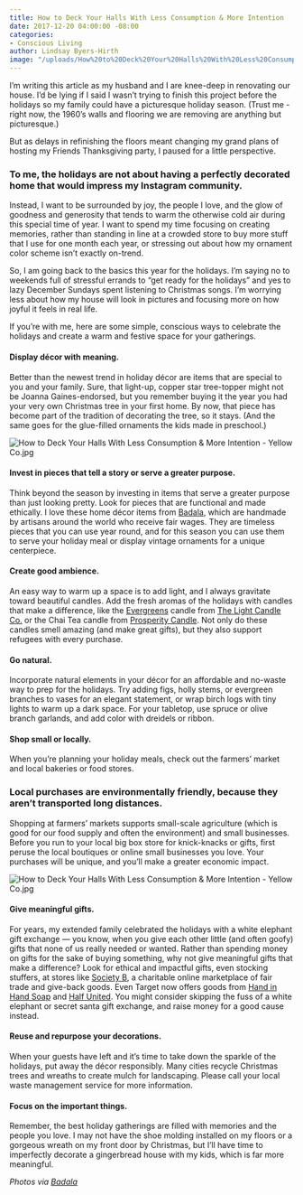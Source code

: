 ```yaml
---
title: How to Deck Your Halls With Less Consumption & More Intention
date: 2017-12-20 04:00:00 -08:00
categories:
- Conscious Living
author: Lindsay Byers-Hirth
image: "/uploads/How%20to%20Deck%20Your%20Halls%20With%20Less%20Consumption%20&%20More%20Intention%20-%20Yellow%20Co.jpg"
---
```


I’m writing this article as my husband and I are knee-deep in renovating our house. I’d be lying if I said I wasn’t trying to finish this project before the holidays so my family could have a picturesque holiday season. (Trust me - right now, the 1960’s walls and flooring we are removing are anything but picturesque.) 

But as delays in refinishing the floors meant changing my grand plans of hosting my Friends Thanksgiving party, I paused for a little perspective. 

### **To me, the holidays are not about having a perfectly decorated home that would impress my Instagram community.**


Instead, I want to be surrounded by joy, the people I love, and the glow of goodness and generosity that tends to warm the otherwise cold air during this special time of year. I want to spend my time focusing on creating memories, rather than standing in line at a crowded store to buy more stuff that I use for one month each year, or stressing out about how my ornament color scheme isn’t exactly on-trend.   

So, I am going back to the basics this year for the holidays. I’m saying no to weekends full of stressful errands to “get ready for the holidays” and yes to lazy December Sundays spent listening to Christmas songs. I’m worrying less about how my house will look in pictures and focusing more on how joyful it feels in real life. 

If you’re with me, here are some simple, conscious ways to celebrate the holidays and create a warm and festive space for your gatherings.
 
#### Display décor with meaning. 

Better than the newest trend in holiday décor are items that are special to you and your family. Sure, that light-up, copper star tree-topper might not be Joanna Gaines-endorsed, but you remember buying it the year you had your very own Christmas tree in your first home. By now, that piece has become part of the tradition of decorating the tree, so it stays. (And the same goes for the glue-filled ornaments the kids made in preschool.) 

![How to Deck Your Halls With Less Consumption & More Intention - Yellow Co.jpg](/uploads/Badala_FallWinter_TableScape2.jpg)
 
#### Invest in pieces that tell a story or serve a greater purpose. 

Think beyond the season by investing in items that serve a greater purpose than just looking pretty. Look for pieces that are functional and made ethically. I love these home décor items from [Badala](https://www.badala.org/), which are handmade by artisans around the world who receive fair wages. They are timeless pieces that you can use year round, and for this season you can use them to serve your holiday meal or display vintage ornaments for a unique centerpiece. 

#### Create good ambience. 

An easy way to warm up a space is to add light, and I always gravitate toward beautiful candles. Add the fresh aromas of the holidays with candles that make a difference, like the [Evergreens](https://www.societyb.com/collections/the-light-candle/products/evergreens-candle-10-oz) candle from [The Light Candle Co.](https://www.societyb.com/collections/the-light-candle) or the Chai Tea candle from [Prosperity Candle](https://www.prosperitycandle.com/). Not only do these candles smell amazing (and make great gifts), but they also support refugees with every purchase.  

#### Go natural. 

Incorporate natural elements in your décor for an affordable and no-waste way to prep for the holidays. Try adding figs, holly stems, or evergreen branches to vases for an elegant statement, or wrap birch logs with tiny lights to warm up a dark space. For your tabletop, use spruce or olive branch garlands, and add color with dreidels or ribbon. 

#### Shop small or locally. 

When you’re planning your holiday meals, check out the farmers’ market and local bakeries or food stores. 

### **Local purchases are environmentally friendly, because they aren’t transported long distances.**


Shopping at farmers’ markets supports small-scale agriculture (which is good for our food supply and often the environment) and small businesses. Before you run to your local big box store for knick-knacks or gifts, first peruse the local boutiques or online small businesses you love. Your purchases will be unique, and you’ll make a greater economic impact. 

![How to Deck Your Halls With Less Consumption & More Intention - Yellow Co.jpg](/uploads/spring_summer17_-113_1024x1024.jpg)

#### Give meaningful gifts.

For years, my extended family celebrated the holidays with a white elephant gift exchange — you know, when you give each other little (and often goofy) gifts that none of us really needed or wanted. Rather than spending money on gifts for the sake of buying something, why not give meaningful gifts that make a difference? Look for ethical and impactful gifts, even stocking stuffers, at stores like [Society B](https://www.societyb.com/), a charitable online marketplace of fair trade and give-back goods. Even Target now offers goods from [Hand in Hand Soap](https://www.target.com/bp/hand+in+hand) and [Half United](https://www.target.com/bp/half+united). You might consider skipping the fuss of a white elephant or secret santa gift exchange, and raise money for a good cause instead. 

#### Reuse and repurpose your decorations. 

When your guests have left and it’s time to take down the sparkle of the holidays, put away the décor responsibly. Many cities recycle Christmas trees and wreaths to create mulch for landscaping. Please call your local waste management service for more information. 

#### Focus on the important things. 

Remember, the best holiday gatherings are filled with memories and the people you love. I may not have the shoe molding installed on my floors or a gorgeous wreath on my front door by Christmas, but I’ll have time to imperfectly decorate a gingerbread house with my kids, which is far more meaningful. 

_Photos via [Badala](https://www.badala.org/)_